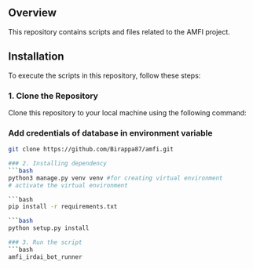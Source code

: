 ## Overview
This repository contains scripts and files related to the AMFI project.

## Installation
To execute the scripts in this repository, follow these steps:

### 1. Clone the Repository
Clone this repository to your local machine using the following command:

### Add credentials of database in environment variable

```bash
git clone https://github.com/Birappa87/amfi.git

### 2. Installing dependency
```bash
python3 manage.py venv venv #for creating virtual environment
# activate the virtual environment

```bash
pip install -r requirements.txt

```bash
python setup.py install

### 3. Run the script
```bash
amfi_irdai_bot_runner

